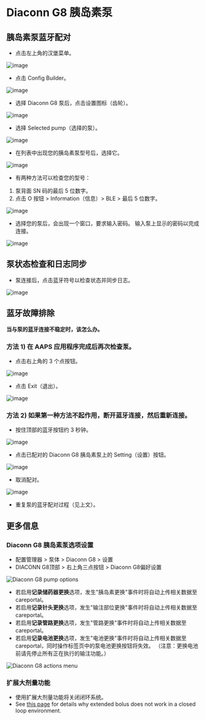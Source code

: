 # Diaconn G8 胰岛素泵

## 胰岛素泵蓝牙配对

- 点击左上角的汉堡菜单。

![image](../images/DiaconnG8/DiaconnG8_01.jpg)

- 点击 Config Builder。

![image](../images/DiaconnG8/DiaconnG8_02.jpg)

- 选择 Diaconn G8 泵后，点击设置图标（齿轮）。

![image](../images/DiaconnG8/DiaconnG8_03.jpg)

- 选择 Selected pump（选择的泵）。

![image](../images/DiaconnG8/DiaconnG8_04.jpg)

- 在列表中出现您的胰岛素泵型号后，选择它。

![image](../images/DiaconnG8/DiaconnG8_05.jpg)

- 有两种方法可以检查您的型号：

1. 泵背面 SN 码的最后 5 位数字。
2. 点击 O 按钮 \> Information（信息）> BLE > 最后 5 位数字。

![image](../images/DiaconnG8/DiaconnG8_06.jpg)

- 选择您的泵后，会出现一个窗口，要求输入密码。 输入泵上显示的密码以完成连接。

 ![image](../images/DiaconnG8/DiaconnG8_07.jpg)

## 泵状态检查和日志同步

- 泵连接后，点击蓝牙符号以检查状态并同步日志。

![image](../images/DiaconnG8/DiaconnG8_08.jpg)

## 蓝牙故障排除

**当与泵的蓝牙连接不稳定时，该怎么办。**

### 方法 1) 在 AAPS 应用程序完成后再次检查泵。

- 点击右上角的 3 个点按钮。

![image](../images/DiaconnG8/DiaconnG8_09.jpg)

- 点击 Exit（退出）。

![image](../images/DiaconnG8/DiaconnG8_10.jpg)

### 方法 2) 如果第一种方法不起作用，断开蓝牙连接，然后重新连接。

- 按住顶部的蓝牙按钮约 3 秒钟。

![image](../images/DiaconnG8/DiaconnG8_11.jpg)

- 点击已配对的 Diaconn G8 胰岛素泵上的 Setting（设置）按钮。

![image](../images/DiaconnG8/DiaconnG8_12.jpg)

- 取消配对。

![image](../images/DiaconnG8/DiaconnG8_13.jpg)

- 重复泵的蓝牙配对过程（见上文）。

## 更多信息

### Diaconn G8 胰岛素泵选项设置

- 配置管理器 > 泵体 > Diaconn G8 > 设置
- DIACONN G8顶部 > 右上角三点按钮 > Diaconn G8偏好设置

![Diaconn G8 pump options](../images/DiaconnG8/DiaconnG8_14.jpg)

- 若启用**记录储药器更换**选项，发生"胰岛素更换"事件时将自动上传相关数据至careportal。
- 若启用**记录针头更换**选项，发生"输注部位更换"事件时将自动上传相关数据至careportal。
- 若启用**记录管路更换**选项，发生"管路更换"事件时将自动上传相关数据至careportal。
- 若启用**记录电池更换**选项，发生"电池更换"事件时将自动上传相关数据至careportal，同时操作标签页中的泵电池更换按钮将失效。 （注意：更换电池前请先停止所有正在执行的输注功能。）

![Diaconn G8 actions menu](../images/DiaconnG8/DiaconnG8_15.jpg)

### 扩展大剂量功能

- 使用扩展大剂量功能将关闭闭环系统。
- See [this page](#extended-bolus-and-why-they-wont-work-in-closed-loop-environment) for details why extended bolus does not work in a closed loop environment.
